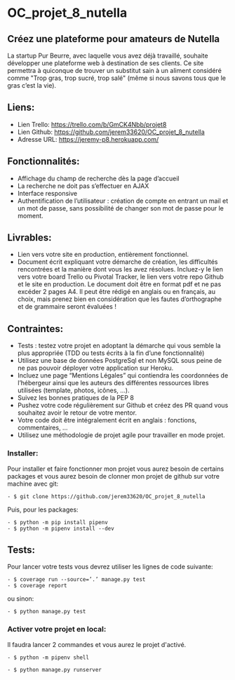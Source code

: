 # OC_projet_8_nutella

## Créez une plateforme pour amateurs de Nutella

La startup Pur Beurre, avec laquelle vous avez déjà travaillé, souhaite développer une plateforme web à destination de ses clients. Ce site permettra à quiconque de trouver un substitut sain à un aliment considéré comme "Trop gras, trop sucré, trop salé" (même si nous savons tous que le gras c’est la vie).


## Liens:

- Lien Trello: https://trello.com/b/GmCK4Nbb/projet8
- Lien Github: https://github.com/jerem33620/OC_projet_8_nutella
- Adresse URL: https://jeremy-p8.herokuapp.com/


## Fonctionnalités:

- Affichage du champ de recherche dès la page d’accueil
- La recherche ne doit pas s’effectuer en AJAX
- Interface responsive
- Authentification de l’utilisateur : création de compte en entrant un mail et un mot de passe, sans possibilité de changer son mot de passe pour le moment.


## Livrables:

- Lien vers votre site en production, entièrement fonctionnel.
- Document écrit expliquant votre démarche de création, les difficultés rencontrées et la manière dont vous les avez résolues. Incluez-y le lien vers votre board Trello ou Pivotal Tracker, le lien vers votre repo Github et le site en production.  Le document doit être en format pdf et ne pas excéder 2 pages A4. Il peut être rédigé en anglais ou en français, au choix, mais prenez bien en considération que les fautes d’orthographe et de grammaire seront évaluées !


## Contraintes:

- Tests : testez votre projet en adoptant la démarche qui vous semble la plus appropriée (TDD ou tests écrits à la fin d’une fonctionnalité)
- Utilisez une base de données PostgreSql et non MySQL sous peine de ne pas pouvoir déployer votre application sur Heroku.
- Incluez une page “Mentions Légales” qui contiendra les coordonnées de l’hébergeur ainsi que les auteurs des différentes ressources libres utilisées (template, photos, icônes, …).
- Suivez les bonnes pratiques de la PEP 8
- Pushez votre code régulièrement sur Github et créez des PR quand vous souhaitez avoir le retour de votre mentor.
- Votre code doit être intégralement écrit en anglais : fonctions, commentaires, …
- Utilisez une méthodologie de projet agile pour travailler en mode projet.

### Installer:

Pour installer et faire fonctionner mon projet vous aurez besoin de certains packages et vous aurez besoin de clonner mon projet de github sur votre machine avec git:

```
- $ git clone https://github.com/jerem33620/OC_projet_8_nutella
```

Puis, pour les packages:

```
- $ python -m pip install pipenv
- $ python -m pipenv install --dev
```

## Tests:

Pour lancer votre tests vous devrez utiliser les lignes de code suivante:

```
- $ coverage run --source=’.’ manage.py test
- $ coverage report
```

ou sinon:

```
- $ python manage.py test
```

### Activer votre projet en local:

Il faudra lancer 2 commandes et vous aurez le projet d'activé.

```
- $ python -m pipenv shell

- $ python manage.py runserver
```